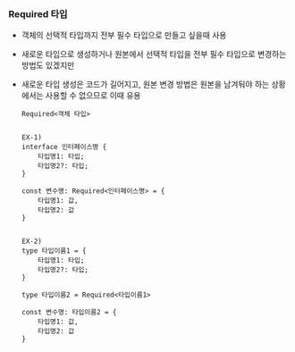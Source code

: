 ### Required 타입
- 객체의 선택적 타입까지 전부 필수 타입으로 만들고 싶을때 사용
- 새로운 타입으로 생성하거나 원본에서 선택적 타입을 전부 필수 타입으로 변경하는 방법도 있겠지만
- 새로운 타입 생성은 코드가 길어지고, 원본 변경 방법은 원본을 남겨둬야 하는 상황에서는 사용할 수 없으므로 이때 유용
  
    ~~~
    Required<객체 타입>
  
  
    EX-1)
    interface 인터페이스명 {
        타입명1: 타입;
        타입명2?: 타입;
    }
  
    const 변수명: Required<인터페이스명> = {
        타입명1: 값,
        타입명2: 값
    }
  
  
    EX-2)
    type 타입이름1 = {
        타입명1: 타입;
        타입명2?: 타입; 
    }
  
    type 타입이름2 = Required<타입이름1>
  
    const 변수명: 타입이름2 = {
        타입명1: 값,
        타입명2: 값 
    }
    ~~~